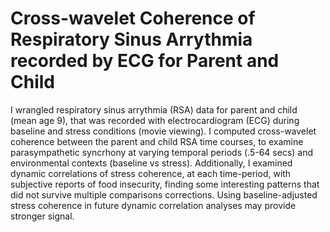 # Cross-wavelet Coherence of Respiratory Sinus Arrythmia recorded by ECG for Parent and Child

I wrangled respiratory sinus arrythmia (RSA) data for parent and child (mean age 9), that was recorded with electrocardiogram (ECG) during baseline and stress conditions (movie viewing). I computed cross-wavelet coherence between the parent and child RSA time courses, to examine parasympathetic syncrhony at varying temporal periods (.5-64 secs) and environmental contexts (baseline vs stress). Additionally, I examined dynamic correlations of stress coherence, at each time-period, with subjective reports of food insecurity, finding some interesting patterns that did not survive multiple comparisons corrections. Using baseline-adjusted stress coherence in future dynamic correlation analyses may provide stronger signal.